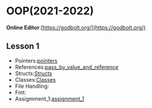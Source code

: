 # OOP(2021-2022)

**Online Editor**:[https://godbolt.org/](https://godbolt.org/)

## Lesson 1
* Pointers:[pointers](Lesson_1/Pointers)
* References:[pass_by_value_and_reference](Lesson_1/Value_Reference_pass)
* Structs:[Structs](Lesson_1/Structs) 
* Classes:[Classes](Lesson_1/Classes)
* File Handling:[]() 
* Fmt:[]()
* Assigmment_1:[assignment_1](Assignment_1)
